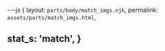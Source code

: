 ---js
{
  layout:    `parts/body/match_imgs.njk`,
  permalink: `assets/parts/match_imgs.html`,

  stat_s: 'match',
}
---
